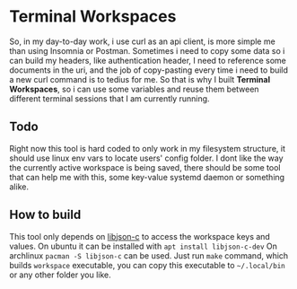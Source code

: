 # Terminal Workspaces

  So, in my day-to-day work, i use curl as an api client, is more simple
me than using Insomnia or Postman. Sometimes i need to copy some data so
i can build my headers, like authentication header, I need to reference 
some documents in the uri, and the job of copy-pasting every time i need
to build a new curl command is to tedius for me. So that is why I built 
<strong>Terminal Workspaces</strong>, so i can use some variables and 
reuse them between different terminal sessions that I am currently
running.

## Todo
  Right now this tool is hard coded to only work in my filesystem structure,
it should use linux env vars to locate users' config folder.
  I dont like the way the currently active workspace is being saved, there
should be some tool that can help me with this, some key-value systemd daemon
or something alike.

## How to build
  This tool only depends on <a href="https://github.com/json-c/json-c">libjson-c</a> to access
the workspace keys and values. On ubuntu it can be installed with ```apt install libjson-c-dev```
On archlinux ```pacman -S libjson-c``` can be used.
  Just run `make` command, which builds `workspace` executable, you can copy
this executable to `~/.local/bin` or any other folder you like.
